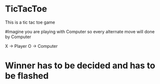 # TicTacToe
This is a tic tac toe game

#Imagine you are playing with Computer so every alternate move will done by Computer

X -> Player
O -> Computer
   
# Winner has to be decided and has to be flashed


